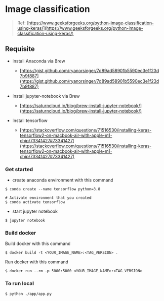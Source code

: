# Image classification
> Ref: [https://www.geeksforgeeks.org/python-image-classification-using-keras/](https://www.geeksforgeeks.org/python-image-classification-using-keras/)

## Requisite
- Install Anaconda via Brew
  - [https://gist.github.com/ryanorsinger/7d89ad58901b5590ec3e1f23d7b9f887](https://gist.github.com/ryanorsinger/7d89ad58901b5590ec3e1f23d7b9f887)

- Install jupyter-notebook via Brew
  - [https://saturncloud.io/blog/brew-install-jupyter-notebook/](https://saturncloud.io/blog/brew-install-jupyter-notebook/)

- Install tensorflow
  - [https://stackoverflow.com/questions/71516530/installing-keras-tensorflow2-on-macbook-air-with-apple-m1-chip/73341427#73341427](https://stackoverflow.com/questions/71516530/installing-keras-tensorflow2-on-macbook-air-with-apple-m1-chip/73341427#73341427)



### Get started
- create anaconda environment with this command
```
$ conda create --name tensorflow python=3.8

# Activate environment that you created
$ conda activate tensorflow
```

- start jupyter notebook
```
$ jupyter notebook
```

### Build docker
Build docker with this command
```
$ docker build -t <YOUR_IMAGE_NAME>:<TAG_VERSION> .
```

Run docker with this command
```
$ docker run --rm -p 5000:5000 <YOUR_IMAGE_NAME>:<TAG_VERSION>
```

### To run local
```
$ python ./app/app.py
```



